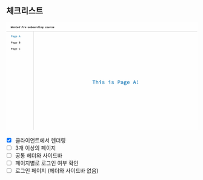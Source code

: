 ## 체크리스트

![sample-image](./sample.jpg)

- [x] 클라이언트에서 렌더링
- [ ] 3개 이상의 페이지
- [ ] 공통 헤더와 사이드바
- [ ] 페이지별로 로그인 여부 확인
- [ ] 로그인 페이지 (헤더와 사이드바 없음)
